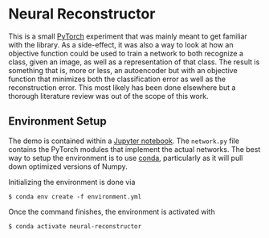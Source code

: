 # Neural Reconstructor
This is a small [PyTorch](https://pytorch.org/) experiment that was mainly meant
to get familiar with the library.  As a side-effect, it was also a way to look
at how an objective function could be used to train a network to both recognize
a class, given an image, as well as a representation of that class.  The result
is something that is, more or less, an autoencoder but with an objective
function that minimizes both the classification error as well as the
reconstruction error.  This most likely has been done elsewhere but a thorough
literature review was out of the scope of this work.

## Environment Setup
The demo is contained within a 
[Jupyter notebook](https://jupyter-notebook.readthedocs.io/en/stable/).  The 
`network.py` file contains the PyTorch modules that implement the actual
networks.  The best way to setup the environment is to use
[conda](https://conda.io/docs/), particularly as it will pull down optimized
versions of Numpy.

Initializing the environment is done via

```
$ conda env create -f environment.yml
```

Once the command finishes, the environment is activated with

```
$ conda activate neural-reconstructor
```